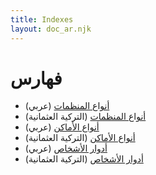 ```yaml
---
title: Indexes
layout: doc_ar.njk
---
```

# فهارس

* [أنواع المنظمات](/ar/indexes/orgTypesAr.html) (عربي)
* [أنواع المنظمات](/ar/indexes/orgTypesOta.html) (التركية العثمانية)
* [أنواع الأماكن](/ar/indexes/placeTypesAr.html) (عربي)
* [أنواع الأماكن](/ar/indexes/placeTypesOta.html) (التركية العثمانية)
* [أدوار الأشخاص](/ar/indexes/rolesAr.html) (عربي)
* [أدوار الأشخاص](/ar/indexes/rolesOta.html) (التركية العثمانية)
